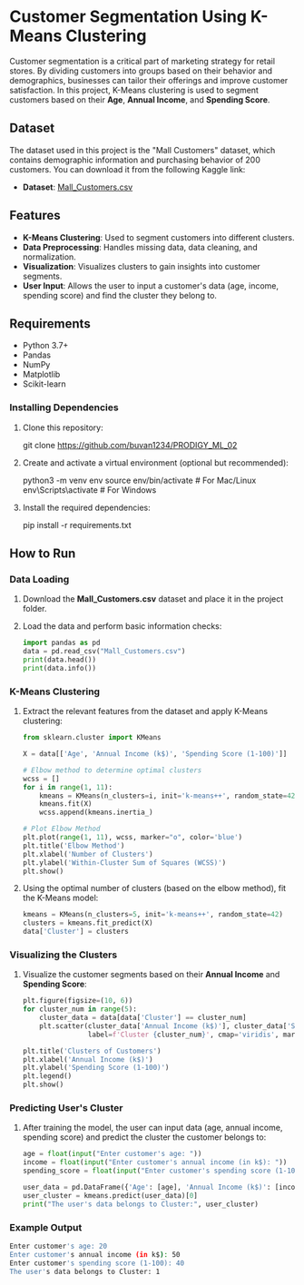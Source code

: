 

# Customer Segmentation Using K-Means Clustering





Customer segmentation is a critical part of marketing strategy for retail stores. By dividing customers into groups based on their behavior and demographics, businesses can tailor their offerings and improve customer satisfaction. In this project, K-Means clustering is used to segment customers based on their **Age**, **Annual Income**, and **Spending Score**.

## Dataset

The dataset used in this project is the "Mall Customers" dataset, which contains demographic information and purchasing behavior of 200 customers. You can download it from the following Kaggle link:

- **Dataset**: [Mall_Customers.csv](https://www.kaggle.com/datasets/vjchoudhary7/customer-segmentation-tutorial-in-python)

## Features

- **K-Means Clustering**: Used to segment customers into different clusters.
- **Data Preprocessing**: Handles missing data, data cleaning, and normalization.
- **Visualization**: Visualizes clusters to gain insights into customer segments.
- **User Input**: Allows the user to input a customer's data (age, income, spending score) and find the cluster they belong to.

## Requirements

- Python 3.7+
- Pandas
- NumPy
- Matplotlib
- Scikit-learn

### Installing Dependencies

1. Clone this repository:
    
    git clone https://github.com/buvan1234/PRODIGY_ML_02
    

2. Create and activate a virtual environment (optional but recommended):
    
    python3 -m venv env
    source env/bin/activate  # For Mac/Linux
    env\Scripts\activate     # For Windows
    

3. Install the required dependencies:
    
    pip install -r requirements.txt
    

## How to Run

### Data Loading

1. Download the **Mall_Customers.csv** dataset and place it in the project folder.
   
2. Load the data and perform basic information checks:

    ```python
    import pandas as pd
    data = pd.read_csv("Mall_Customers.csv")
    print(data.head())
    print(data.info())
    ```

### K-Means Clustering

1. Extract the relevant features from the dataset and apply K-Means clustering:

    ```python
    from sklearn.cluster import KMeans
    
    X = data[['Age', 'Annual Income (k$)', 'Spending Score (1-100)']]
    
    # Elbow method to determine optimal clusters
    wcss = []
    for i in range(1, 11):
        kmeans = KMeans(n_clusters=i, init='k-means++', random_state=42)
        kmeans.fit(X)
        wcss.append(kmeans.inertia_)
    
    # Plot Elbow Method
    plt.plot(range(1, 11), wcss, marker="o", color='blue')
    plt.title('Elbow Method')
    plt.xlabel('Number of Clusters')
    plt.ylabel('Within-Cluster Sum of Squares (WCSS)')
    plt.show()
    ```

2. Using the optimal number of clusters (based on the elbow method), fit the K-Means model:

    ```python
    kmeans = KMeans(n_clusters=5, init='k-means++', random_state=42)
    clusters = kmeans.fit_predict(X)
    data['Cluster'] = clusters
    ```

### Visualizing the Clusters

1. Visualize the customer segments based on their **Annual Income** and **Spending Score**:

    ```python
    plt.figure(figsize=(10, 6))
    for cluster_num in range(5):
        cluster_data = data[data['Cluster'] == cluster_num]
        plt.scatter(cluster_data['Annual Income (k$)'], cluster_data['Spending Score (1-100)'],
                    label=f'Cluster {cluster_num}', cmap='viridis', marker='o', edgecolors='black', s=100)

    plt.title('Clusters of Customers')
    plt.xlabel('Annual Income (k$)')
    plt.ylabel('Spending Score (1-100)')
    plt.legend()
    plt.show()
    ```

### Predicting User's Cluster

1. After training the model, the user can input data (age, annual income, spending score) and predict the cluster the customer belongs to:

    ```python
    age = float(input("Enter customer's age: "))
    income = float(input("Enter customer's annual income (in k$): "))
    spending_score = float(input("Enter customer's spending score (1-100): "))

    user_data = pd.DataFrame({'Age': [age], 'Annual Income (k$)': [income], 'Spending Score (1-100)': [spending_score]})
    user_cluster = kmeans.predict(user_data)[0]
    print("The user's data belongs to Cluster:", user_cluster)
    ```

### Example Output

```bash
Enter customer's age: 20
Enter customer's annual income (in k$): 50
Enter customer's spending score (1-100): 40
The user's data belongs to Cluster: 1
```

